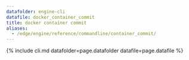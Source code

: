 ```yaml
---
datafolder: engine-cli
datafile: docker_container_commit
title: docker container commit
aliases:
  - /edge/engine/reference/commandline/container_commit/
---
```

<!--
This page is automatically generated from Docker's source code. If you want to
suggest a change to the text that appears here, open a ticket or pull request
in the source repository on GitHub:

https://github.com/docker/cli
-->

{% include cli.md datafolder=page.datafolder datafile=page.datafile %}
